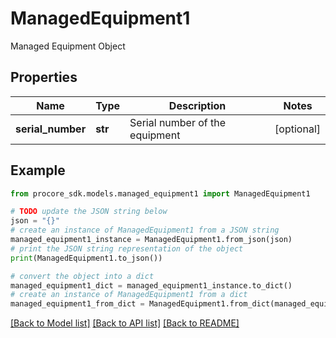# ManagedEquipment1

Managed Equipment Object

## Properties

Name | Type | Description | Notes
------------ | ------------- | ------------- | -------------
**serial_number** | **str** | Serial number of the equipment | [optional] 

## Example

```python
from procore_sdk.models.managed_equipment1 import ManagedEquipment1

# TODO update the JSON string below
json = "{}"
# create an instance of ManagedEquipment1 from a JSON string
managed_equipment1_instance = ManagedEquipment1.from_json(json)
# print the JSON string representation of the object
print(ManagedEquipment1.to_json())

# convert the object into a dict
managed_equipment1_dict = managed_equipment1_instance.to_dict()
# create an instance of ManagedEquipment1 from a dict
managed_equipment1_from_dict = ManagedEquipment1.from_dict(managed_equipment1_dict)
```
[[Back to Model list]](../README.md#documentation-for-models) [[Back to API list]](../README.md#documentation-for-api-endpoints) [[Back to README]](../README.md)


